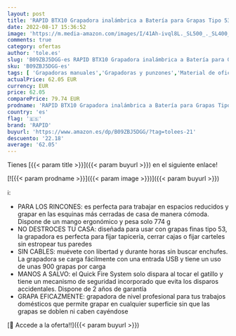 ```yaml
---
layout: post
title: 'RAPID BTX10 Grapadora inalámbrica a Batería para Grapas Tipo 53  4-10 mm   900 grapas/carga  Dark Blue'
date: 2022-08-17 15:36:52
image: 'https://m.media-amazon.com/images/I/41Ah-ivql8L._SL500_._SL400_.jpg'
comments: true
category: ofertas
author: 'tole.es'
slug: 'B09ZBJ5DGG-es RAPID BTX10 Grapadora inalámbrica a Batería para Grapas...'
sku: 'B09ZBJ5DGG-es'
tags: [ 'Grapadoras manuales','Grapadoras y punzones','Material de oficina','Oficina y papelería','grapadora','rapid','🇪🇸', ]
actualPrice: 62.05 EUR
currency: EUR
price: 62.05
comparePrice: 79.74 EUR
prodname: 'RAPID BTX10 Grapadora inalámbrica a Batería para Grapas Tipo 53  4-10 mm   900 grapas/carga  Dark Blue'
country: 'es'
flag: '🇪🇸'
brand: 'RAPID'
buyurl: 'https://www.amazon.es/dp/B09ZBJ5DGG/?tag=tolees-21'
descuento: '22.18'
average: '62.05'
---
```


Tienes [{{< param title >}}]({{< param buyurl >}}) en el siguiente enlace!

[![{{< param prodname >}}]({{< param image >}})]({{< param buyurl >}})

ℹ️:

- PARA LOS RINCONES: es perfecta para trabajar en espacios reducidos y grapar en las esquinas más cerradas de casa de manera cómoda. Dispone de un mango ergonómico y pesa solo 774 g
- NO DESTROCES TU CASA: diseñada para usar con grapas finas tipo 53, la grapadora es perfecta para fijar tapicería, cerrar cajas o fijar carteles sin estropear tus paredes
- SIN CABLES: muévete con libertad y durante horas sin buscar enchufes. La grapadora se carga fácilmente con una entrada USB y tiene un uso de unas 900 grapas por carga
- MANOS A SALVO: el Quick Fire System solo dispara al tocar el gatillo y tiene un mecanismo de seguridad incorporado que evita los disparos accidentales. Dispone de 2 años de garantía
- GRAPA EFICAZMENTE: grapadora de nivel profesional para tus trabajos domésticos que permite grapar en cualquier superficie sin que las grapas se doblen ni caben cayéndose

[🛒 Accede a la oferta!!]({{< param buyurl >}})
